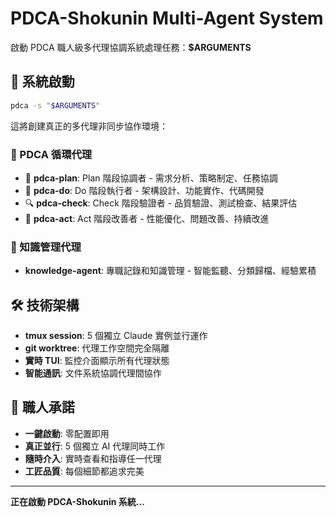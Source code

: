 # PDCA-Shokunin Multi-Agent System

啟動 PDCA 職人級多代理協調系統處理任務：**$ARGUMENTS**

## 🎌 系統啟動

```bash
pdca -s "$ARGUMENTS"
```

這將創建真正的多代理非同步協作環境：

### 🔄 PDCA 循環代理
- 🎯 **pdca-plan**: Plan 階段協調者 - 需求分析、策略制定、任務協調
- 🎨 **pdca-do**: Do 階段執行者 - 架構設計、功能實作、代碼開發
- 🔍 **pdca-check**: Check 階段驗證者 - 品質驗證、測試檢查、結果評估
- 🚀 **pdca-act**: Act 階段改善者 - 性能優化、問題改善、持續改進

### 📝 知識管理代理
- **knowledge-agent**: 專職記錄和知識管理 - 智能監聽、分類歸檔、經驗累積

## 🛠️ 技術架構

- **tmux session**: 5 個獨立 Claude 實例並行運作
- **git worktree**: 代理工作空間完全隔離
- **實時 TUI**: 監控介面顯示所有代理狀態
- **智能通訊**: 文件系統協調代理間協作

## 🎯 職人承諾

- **一鍵啟動**: 零配置即用
- **真正並行**: 5 個獨立 AI 代理同時工作  
- **隨時介入**: 實時查看和指導任一代理
- **工匠品質**: 每個細節都追求完美

---

**正在啟動 PDCA-Shokunin 系統...**